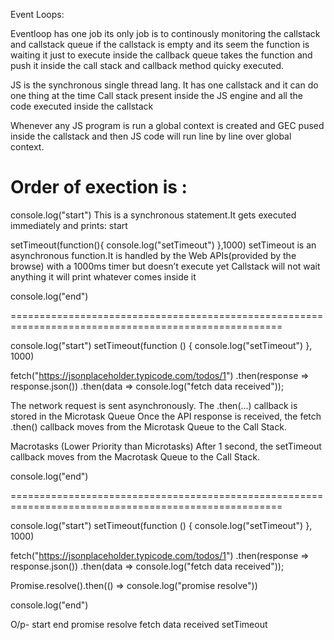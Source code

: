 Event Loops:

Eventloop has one job its only job is to continously monitoring the callstack and callstack queue if the callstack is empty and its seem the function is waiting it just to execute inside the callback queue takes the function and push it inside the call stack and callback method quicky executed.

JS is the synchronous single thread lang. 
It has one callstack and it can do one thing at the time 
Call stack present inside the JS engine and all the code executed inside the callstack

Whenever any JS program is run a global context is created and GEC pused inside the callstack and then JS code will run line by line over global context.

Order of exection is :
=====================================================================================================
console.log("start")
This is a synchronous statement.It gets executed immediately and prints: start

setTimeout(function(){
    console.log("setTimeout")
},1000)
setTimeout is an asynchronous function.It is handled by the Web APIs(provided by the browse) with a 1000ms timer but doesn’t execute yet
Callstack will not wait anything it will print whatever comes inside it 

console.log("end")

=====================================================================================================

console.log("start")
setTimeout(function () {
    console.log("setTimeout")
}, 1000)

fetch("https://jsonplaceholder.typicode.com/todos/1")
    .then(response => response.json())
    .then(data => console.log("fetch data received"));

The network request is sent asynchronously. The .then(...) callback is stored in the Microtask Queue
Once the API response is received, the fetch .then() callback moves from the Microtask Queue to the Call Stack.

Macrotasks (Lower Priority than Microtasks)
After 1 second, the setTimeout callback moves from the Macrotask Queue to the Call Stack.

console.log("end")

=====================================================================================================

console.log("start")
setTimeout(function () {
    console.log("setTimeout")
}, 1000)

fetch("https://jsonplaceholder.typicode.com/todos/1")
    .then(response => response.json())
    .then(data => console.log("fetch data received"));

Promise.resolve().then(() => console.log("promise resolve"))

console.log("end")

O/p-
start
end
promise resolve
fetch data received
setTimeout